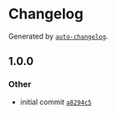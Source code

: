 # Changelog

Generated by [`auto-changelog`](https://github.com/CookPete/auto-changelog).

## 1.0.0

### Other

- initial commit [`a8294c5`](https://github.com/Terrahop/eslint-config-svelte/commit/a8294c58feeb692579236df9f8dbf15648f2b8bb)

